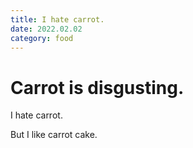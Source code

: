 ```yaml
---
title: I hate carrot.
date: 2022.02.02
category: food
---
```


# Carrot is disgusting.

I hate carrot.

But I like carrot cake.
